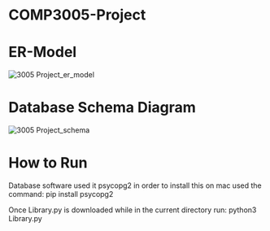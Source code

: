 # COMP3005-Project









# ER-Model
![3005 Project_er_model](https://user-images.githubusercontent.com/92119459/206878197-760b45b4-efc8-486f-ab57-d76470bfdf44.jpeg)


# Database Schema Diagram
![3005 Project_schema](https://user-images.githubusercontent.com/92119459/206949949-8a25a989-c500-49eb-9b10-13aca34f3343.jpeg)



# How to Run

Database software used it psycopg2 in order to install this on mac used the command:
pip install psycopg2

Once Library.py is downloaded while in the current directory run:
python3 Library.py



